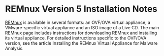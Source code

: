 REMnux Version 5 Installation Notes
===================================

[REMnux](http://remnux.org/) is available in several formats: an OVF/OVA virtual appliance, a VMware-specific virtual appliance and an ISO image of a Live CD. The main REMnux page includes instructions for downloading REMnux and installing its virtual appliance. For detailed instructions specific to the OVF/OVA version, see the article Installing the REMnux Virtual Appliance for Malware Analysis.
